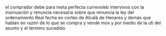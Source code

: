 el comprador debe para meta perfecta currevoleb intervivos con la insinuación y renuncia necesaria sobre que renuncia la ley del ordenamiento Real fecha en cortes de Alcalá de Henares y demás que hablan en razón de lo que se compra y vende mos y por medio de la uti del asunto y el termino sucedido